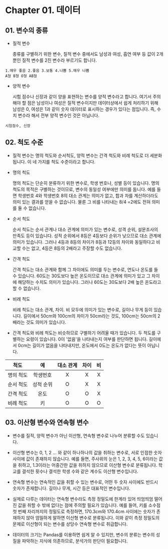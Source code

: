 # Chapter 01. 데이터



## 01. 변수의 종류



- 질적 변수

  종류를 구별하기 위한 변수, 질적 변수 중에서도 남성과 여성, 흡연 여부 등 값이 2개뿐인 질적 변수를 2진 변수라 부르기도 합니다.

```
1.매우 좋음 2.좋음 3.보통 4.나쁨 5.매우 나쁨
A형 B형 O형 AB형
```



- 양적 변수

  시험 점수나 신장과 같이 양을 표현하는 변수를 양적 변수라고 합니다. 여기서 주의해야 할 점은 남성이나 여성은 질적 변수이지만 데이터상에서 쉽게 처리하기 위해 남성은 0, 여성은 1과 같이 숫자 데이터로 표시하는 경우가 있다는 점입니다. 즉, 수치 변수라 해서 전부 양적 변수인 것은 아닙니다.

```
시험점수, 신장
```



## 02. 척도 수준

- 질적 변수는 명의 척도와 순서척도, 양적 변수는 간격 척도와 비례 척도로 더 세분화됩니다. 이 네 가지를 척도 수준이라고 합니다.



- 명의 척도

  명의 척도는 단순히 분류하기 위한 변수로, 학생 번호나, 성별 등이 있습니다. 명의 척도의 목적은 구별하는 것이므로, 변수의 동일성 여부에만 의미를 둡니다. 예를 들면 학생번호 4와 학생번호 8의 대소 관계는 의미가 없고, 합과 차를 계산하더라도 의미 있는 결과를 얻을 수 없습니다. 물론 그 비를 나타내는 8/4 =2에도 전혀 의미를 둘 수 없습니다.



- 순서 척도

  순서 척도는 순서 관계나 대소 관계에 의미가 있는 변수로, 성격 순위, 설문조사의 만족도 등이 있습니다. 성적 순위에서 8등은 4등보다 순위가 낮으므로 대소 관계에 의미가 있습니다. 그러나 4등과 8등의 차이가 8등과 12등의 차이와 동일하다고 비교할 수는 없고, 4등은 8등의 2배라고 주장할 수도 없습니다.



- 간격 척도

  간격 척도는 대소 관계와 함께 그 차이에도 의미를 두는 변수로, 연도나 온도를 들 수 있습니다. 60도는 30도보다 높은 온도이므로 대소 관계에 의미가 있고 그 차이에 해당하는 수치도 의미가 있습니다. 그러나 60도는 30도보다 2배 높은 온도라고 할 수 없습니다.



- 비례 척도

  비례 척도는 대소 관계, 차이. 비 모두에 의미가 있는 변수로, 길이나 무게 등이 있습니다. 길이에서 50cm와 100cm의 차이가 50cm라는 것도, 100cm는 50cm의 2배라는 것도 의미가 있습니다.



- 간격 척도와 비례 척도는 비슷하므로 구별하기 어려울 때가 있습니다. 두 척도를 구별하는 요령이 있습니다. 0이 '없음'을 나타내는지 여부를 판단하면 됩니다. 길이에서  0cm는 길이가 없음을 나타내지만, 온도에서 0도는 온도가 없다는 뜻이 아닙니다.



|   척도    |    예     | 대소 관계 | 차이 |  비  |
| :-------: | :-------: | :-------: | :--: | :--: |
| 명의 척도 | 학생번호  |     X     |  X   |  X   |
| 순서 척도 | 성적 순위 |     O     |  X   |  X   |
| 간격 척도 |   온도    |     O     |  O   |  X   |
| 비례 척도 |    키     |     O     |  O   |  O   |



## 03. 이산형 변수와 연속형 변수



- 변수를 질적, 양적 변수가 아닌 이산형, 연속형 변수로 나누어 분류할 수도 있습니다.

- 이산형 변수는 0, 1, 2 ... 와 같이 하나하나의 값을 취하는 변수로, 서로 인접한 숫자 사이에 값이 존재하지 않습니다. 예를 들면, 주사위의 눈은 1, 2, 3, 4, 5, 6이라는 값을 취하고, 1.3이라는 어중간한 값을 취하지 않으므로 이산형 변수로 분류됩니다. 학교를 결석한 횟수나 결석한 학생 수와 같은 계수도 이산형 변수입니다.
- 연속형 변수는 연속적인 값을 취할 수 있는 변수로, 어떤 두 숫자 사이에도 반드시 숫자가 존재합니다. 길이나 무게, 시간 등은 대표적인 변수입니다.

- 실제로 다루는 데이터는 연속형 변수라도 측정 정밀도에 한계라 있어 띄엄띄엄 떨어진 값을 취할 수 밖에 없다는 점에 주의할 필요가 있습니다. 예를 들어, 키를 소수점 첫 번째 자리까지의 정밀도로 측정하면, 170.3cm와 170.4cm 사이에는 숫자가 존재하지 않아 엄밀하게 말하면 이산형 변수로 분류됩니다. 이와 같이 측정 정밀도의 문제로 이산형이 되는 변수를 상당수 연속형 변수로 취급합니다.
- 데이터의 크기는 Pandas를 이용하면 쉽게 알 수 있지만, 변수의 분류는 변수의 성질을 파악하는 지식에 의존하므로, 분석가의 판단이 필요합니다.